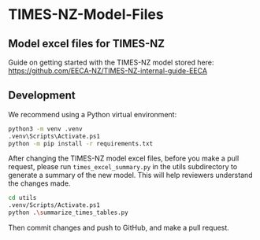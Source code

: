 # TIMES-NZ-Model-Files
## Model excel files for TIMES-NZ

Guide on getting started with the TIMES-NZ model stored here: https://github.com/EECA-NZ/TIMES-NZ-internal-guide-EECA

## Development
We recommend using a Python virtual environment:
```bash
python3 -m venv .venv
.venv\Scripts\Activate.ps1
python -m pip install -r requirements.txt
```
After changing the TIMES-NZ model excel files, before you make a pull request, please run `times_excel_summary.py` in the utils subdirectory to generate a summary of the new model. This will help reviewers understand the changes made.
```bash
cd utils
.venv/Scripts/Activate.ps1
python .\summarize_times_tables.py
```
Then commit changes and push to GitHub, and make a pull request.